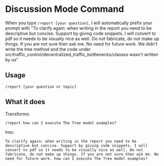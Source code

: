 # Discussion Mode Command

When you type `/report [your question]`, I will automatically prefix your prompt with "To clarify again: when writing in the report you need to be descriptive but concise. Support by giving code snippets. I will convert to pdf so it needs to be visually nice as well. Do not fabricate, do not make up things. If you are not sure then ask me. No need for future work. We didn't write the tree method and the code under src/traffic_control/decentralized_traffic_bottlenecks/classes wasn't written by us"

## Usage

```
/report [your question or topic]
```

## What it does

Transforms:

```
/report how can I execute The Tree model examples?
```

Into:

```
To clarify again: when writing in the report you need to be descriptive but concise. Support by giving code snippets. I will convert to pdf so it needs to be visually nice as well. Do not fabricate, do not make up things. If you are not sure then ask me. No need for future work. how can I execute The Tree model examples?
```
